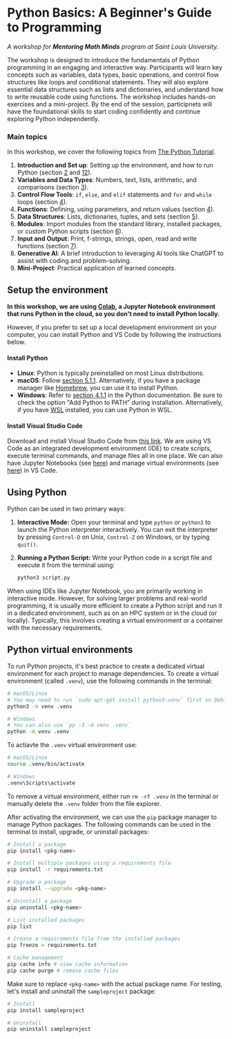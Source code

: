 # Python Basics: A Beginner's Guide to Programming

*A workshop for **Mentoring Math Minds** program at Saint Louis University.*

The workshop is designed to introduce the fundamentals of Python programming in an engaging and interactive way. Participants will learn key concepts such as variables, data types, basic operations, and control flow structures like loops and conditional statements. They will also explore essential data structures such as lists and dictionaries, and understand how to write reusable code using functions. The workshop includes hands-on exercises and a mini-project. By the end of the session, participnets will have the foundational skills to start coding confidently and continue exploring Python independently.

### **Main topics** 
In this workshop, we cover the following topics from [The Python Tutorial](https://docs.python.org/3/tutorial/index.html).

1. **Introduction and Set up**: Setting up the environment, and how to run Python (section [2](https://docs.python.org/3/tutorial/interpreter.html) and [12](https://docs.python.org/3/tutorial/venv.html)).
2. **Variables and Data Types**: Numbers, text, lists, arithmetic, and comparisons (section [3](https://docs.python.org/3/tutorial/introduction.html)).
3. **Control Flow Tools**: `if`, `else`, and `elif` statements and `for` and `while` loops (section [4](https://docs.python.org/3/tutorial/controlflow.html)).
4. **Functions**: Defining, using parameters, and return values (section [4](https://docs.python.org/3/tutorial/controlflow.html)).
5. **Data Structures**: Lists, dictionaries, tuples, and sets (section [5](https://docs.python.org/3/tutorial/datastructures.html)).
6. **Modules**: Import modules from the standard library, installed packages, or custom Python scripts (section [6](https://docs.python.org/3/tutorial/modules.html)).
7. **Input and Output**: Print, f-strings, strings, open, read and write functions (section [7](https://docs.python.org/3/tutorial/inputoutput.html)).
8. **Generative AI**: A brief introduction to leveraging AI tools like ChatGPT to assist with coding and problem-solving.  
9. **Mini-Project**: Practical application of learned concepts.

## Setup the environment
**In this workshop, we are using [Colab](https://colab.google), a Jupyter Notebook environment that runs Python in the cloud, so you don't need to install Python locally.** 

However, if you prefer to set up a local development environment on your computer, you can install Python and VS Code by following the instructions below.

#### Install Python
- **Linux**: Python is typically preinstalled on most Linux distributions.
- **macOS**: Follow [section 5.1.1](https://docs.python.org/3/using/mac.html#installation-steps). Alternatively, if you have a package manager like [Homebrew](https://brew.sh), you can use it to install Python. 
- **Windows**: Refer to [section 4.1.1](https://docs.python.org/3/using/windows.html#installation-steps) in the Python documentation. Be sure to check the option "Add Python to PATH" during installation. Alternatively, if you have [WSL](https://learn.microsoft.com/en-us/windows/wsl/about) installed, you can use Python in WSL. 

#### Install Visual Studio Code  
Download and install Visual Studio Code from [this link](https://code.visualstudio.com/Download). We are using VS Code as an integrated development environment (IDE) to create scripts, execute terminal commands, and manage files all in one place. We can also have Jupyter Notebooks (see [here](https://code.visualstudio.com/docs/datascience/jupyter-notebooks)) and manage virtual environments (see [here](https://code.visualstudio.com/docs/python/environments#_using-the-create-environment-command)) in VS Code.

## Using Python
Python can be used in two primary ways:

1. **Interactive Mode:** Open your terminal and type `python` or `python3` to launch the Python interpreter interactively. You can exit the interpreter by pressing `Control-D` on Unix, `Control-Z` on Windows, or by typing `quit()`.

2. **Running a Python Script:** Write your Python code in a script file and execute it from the terminal using:
   ```bash
   python3 script.py
   ```

When using IDEs like Jupyter Notebook, you are primarily working in interactive mode. However, for solving larger problems and real-world programming, it is usually more efficient to create a Python script and run it in a dedicated environment, such as on an HPC system or in the cloud (or locally). Typically, this involves creating a virtual environment or a container with the necessary requirements.

## Python virtual environments
To run Python projects, it's best practice to create a dedicated virtual environment for each project to manage dependencies. To create a virtual environment (called `.venv`), use the following commands in the terminal:

```bash 
# macOS/Linux
# You may need to run `sudo apt-get install python3-venv` first on Debian-based OSs
python3 -m venv .venv

# Windows
# You can also use `py -3 -m venv .venv`
python -m venv .venv
```

To actiavte the `.venv` virtual environment use:

```bash
# macOS/Linux
source .venv/bin/activate

# Windows
.venv\Scripts\activate
```

To remove a virtual environment, either run `rm -rf .venv` in the terminal or manually delete the `.venv` folder from the file explorer.

After activating the environment, we can use the `pip` package manager to manage Python packages. The following commands can be used in the terminal to install, upgrade, or uninstall packages:

```bash
# Install a package
pip install <pkg-name>

# Install multiple packages using a requirements file
pip install -r requirements.txt 

# Upgrade a package
pip install --upgrade <pkg-name>

# Uninstall a package
pip uninstall <pkg-name>

# List installed packages
pip list

# Create a requirements file from the installed packages
pip freeze > requirements.txt 

# Cache management
pip cache info # view cache information 
pip cache purge # remove cache files
```

Make sure to replace `<pkg-name>` with the actual package name. For testing, let's install and uninstall the `sampleproject` package:

```bash
# Install
pip install sampleproject

# Uninstall
pip uninstall sampleproject
```
